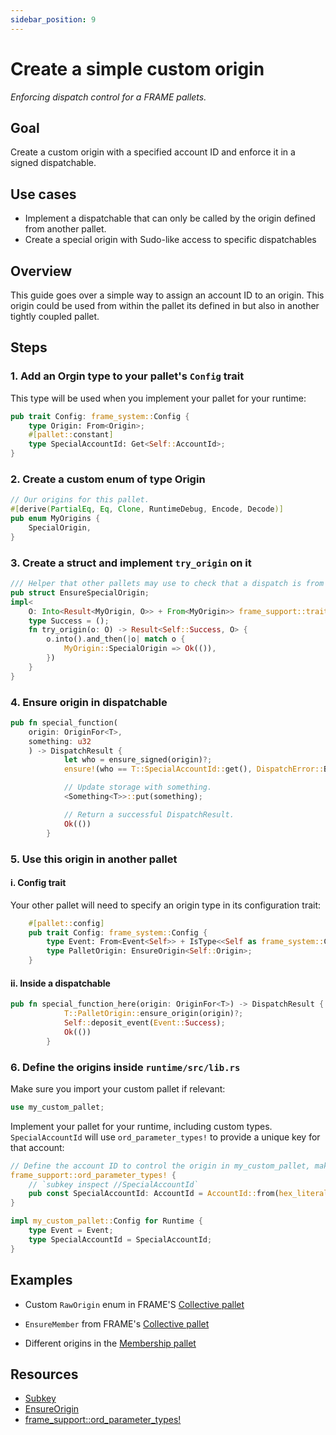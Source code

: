 ```yaml
---
sidebar_position: 9
---
```


# Create a simple custom origin 

_Enforcing dispatch control for a FRAME pallets._

## Goal

Create a custom origin with a specified account ID and enforce it in a signed dispatchable.

## Use cases

- Implement a dispatchable that can only be called by the origin defined from another pallet.
- Create a special origin with Sudo-like access to specific dispatchables

## Overview

This guide goes over a simple way to assign an account ID to an origin. This origin could be used from 
within the pallet its defined in but also in another tightly coupled pallet.

## Steps
### 1. Add an Orgin type to your pallet's `Config` trait

This type will be used when you implement your pallet for your runtime:

```rust
pub trait Config: frame_system::Config {
    type Origin: From<Origin>;
	#[pallet::constant]
    type SpecialAccountId: Get<Self::AccountId>;
}
```

### 2. Create a custom enum of type Origin

```rust
// Our origins for this pallet.
#[derive(PartialEq, Eq, Clone, RuntimeDebug, Encode, Decode)]
pub enum MyOrigins {
	SpecialOrigin,
}
```

### 3. Create a struct and implement `try_origin` on it

```rust
/// Helper that other pallets may use to check that a dispatch is from SpecialOrigin.
pub struct EnsureSpecialOrigin;
impl<
    O: Into<Result<MyOrigin, O>> + From<MyOrigin>> frame_support::traits::EnsureOrigin<O> for EnsureSpecialOrigin {
	type Success = ();
	fn try_origin(o: O) -> Result<Self::Success, O> {
		o.into().and_then(|o| match o {
			MyOrigin::SpecialOrigin => Ok(()),
		})
	}
}
```

### 4. Ensure origin in dispatchable

```rust
pub fn special_function(
    origin: OriginFor<T>, 
    something: u32
    ) -> DispatchResult {
			let who = ensure_signed(origin)?;
			ensure!(who == T::SpecialAccountId::get(), DispatchError::BadOrigin);

			// Update storage with something.
			<Something<T>>::put(something);

			// Return a successful DispatchResult.
			Ok(())
		}
```

### 5. Use this origin in another pallet

#### i. Config trait

Your other pallet will need to specify an origin type in its configuration trait:

```rust
	#[pallet::config]
	pub trait Config: frame_system::Config {
		type Event: From<Event<Self>> + IsType<<Self as frame_system::Config>::Event>;
    	type PalletOrigin: EnsureOrigin<Self::Origin>;
	}
```

#### ii. Inside a dispatchable 

```rust
pub fn special_function_here(origin: OriginFor<T>) -> DispatchResult {
			T::PalletOrigin::ensure_origin(origin)?;
			Self::deposit_event(Event::Success);
			Ok(())
		}
```

### 6. Define the origins inside `runtime/src/lib.rs`

Make sure you import your custom pallet if relevant:

```rust
use my_custom_pallet;
```

Implement your pallet for your runtime, including custom types. `SpecialAccountId` will use
`ord_parameter_types!` to provide a unique key for that account:

```rust
// Define the account ID to control the origin in my_custom_pallet, make sure to store your key pairs.
frame_support::ord_parameter_types! {
	// `subkey inspect //SpecialAccountId`
	pub const SpecialAccountId: AccountId = AccountId::from(hex_literal::hex!["60f28d2abe90a6bbfef78dc50bf798d52582b1da3868d8f470b22831e5edac73"]);
}

impl my_custom_pallet::Config for Runtime {
	type Event = Event;
	type SpecialAccountId = SpecialAccountId;
}
```

## Examples

- Custom `RawOrigin` enum in FRAME'S [Collective pallet](https://substrate.dev/rustdocs/latest/src/pallet_collective/lib.rs.html#158)
- `EnsureMember` from FRAME's [Collective pallet](https://substrate.dev/rustdocs/latest/src/pallet_collective/lib.rs.html#878)

- Different origins in the [Membership pallet](https://github.com/paritytech/substrate/blob/master/frame/membership/src/lib.rs#L40-L53) 

## Resources

- [Subkey](https://substrate.dev/docs/en/knowledgebase/integrate/subkey)
- [EnsureOrigin](https://substrate.dev/rustdocs/latest/frame_support/pallet_prelude/trait.EnsureOrigin.html)
- [frame_support::ord_parameter_types!](https://substrate.dev/rustdocs/latest/frame_support/macro.ord_parameter_types.html)